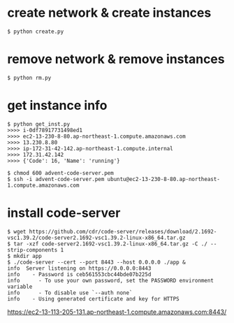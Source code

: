 # create network & create instances

```
$ python create.py
```

# remove network & remove instances

```
$ python rm.py
```


# get instance info

```
$ python get_inst.py
>>>> i-0df78917731498ed1
>>>> ec2-13-230-8-80.ap-northeast-1.compute.amazonaws.com
>>>> 13.230.8.80
>>>> ip-172-31-42-142.ap-northeast-1.compute.internal
>>>> 172.31.42.142
>>>> {'Code': 16, 'Name': 'running'}
```

```
$ chmod 600 advent-code-server.pem
$ ssh -i advent-code-server.pem ubuntu@ec2-13-230-8-80.ap-northeast-1.compute.amazonaws.com
```


# install code-server

```
$ wget https://github.com/cdr/code-server/releases/download/2.1692-vsc1.39.2/code-server2.1692-vsc1.39.2-linux-x86_64.tar.gz
$ tar -xzf code-server2.1692-vsc1.39.2-linux-x86_64.tar.gz -C ./ --strip-components 1
$ mkdir app
$ ./code-server --cert --port 8443 --host 0.0.0.0 ./app &
info  Server listening on https://0.0.0.0:8443
info    - Password is ceb561553cbc44bde07b225d
info      - To use your own password, set the PASSWORD environment variable
info      - To disable use `--auth none`
info    - Using generated certificate and key for HTTPS
```

https://ec2-13-113-205-131.ap-northeast-1.compute.amazonaws.com:8443/


